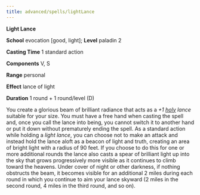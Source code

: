 ```yaml
---
title: advanced/spells/lightLance
---
```

 **Light Lance**

**School** evocation [good, light]; **Level** paladin 2

**Casting Time** 1 standard action

**Components** V, S

**Range** personal

**Effect** lance of light

**Duration** 1 round + 1 round/level (D)

You create a glorious beam of brilliant radiance that acts as a _+1 [holy](../../magicItems/weapons#_weapons-holy) lance_ suitable for your size. You must have a free hand when casting the spell and, once you call the lance into being, you cannot switch it to another hand or put it down without prematurely ending the spell. As a standard action while holding a _light lance_, you can choose not to make an attack and instead hold the lance aloft as a beacon of light and truth, creating an area of bright light with a radius of 90 feet. If you choose to do this for one or more additional rounds the lance also casts a spear of brilliant light up into the sky that grows progressively more visible as it continues to climb toward the heavens. Under cover of night or other darkness, if nothing obstructs the beam, it becomes visible for an additional 2 miles during each round in which you continue to aim your lance skyward (2 miles in the second round, 4 miles in the third round, and so on).

